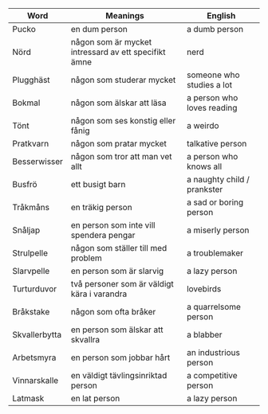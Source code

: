 | Word | Meanings | English |
| ----------- | ----------- | ----------- |
| Pucko | en dum person | a dumb person 
| Nörd | någon som är mycket intressard av ett specifikt ämne | nerd |
| Plugghäst | någon som studerar mycket | someone who studies a lot |
| Bokmal | någon som älskar att läsa | a person who loves reading |
| Tönt| någon som ses konstig eller fånig |  a weirdo |
| Pratkvarn | någon som pratar mycket | talkative person |
| Besserwisser | någon som tror att man vet allt | a person who knows all |
| Busfrö | ett busigt barn | a naughty child / prankster |
| Tråkmåns | en träkig person | a sad or boring person |
| Snåljap | en person som inte vill spendera pengar | a miserly person |
| Strulpelle | någon som ställer till med problem | a troublemaker |
| Slarvpelle | en person som är slarvig | a lazy person |
| Turturduvor | två personer som är väldigt kära i varandra | lovebirds |
| Bråkstake | någon som ofta bråker | a quarrelsome person |
| Skvallerbytta | en person som älskar att skvallra | a blabber |
| Arbetsmyra | en person som jobbar hårt | an industrious person |
| Vinnarskalle | en väldigt tävlingsinriktad person | a competitive person |
| Latmask | en lat person | a lazy person |
